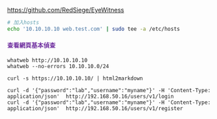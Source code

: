 https://github.com/RedSiege/EyeWitness

```bash
# 加入hosts
echo '10.10.10.10 web.test.com' | sudo tee -a /etc/hosts
```
#### <font color="#7030a0">查看網頁基本偵查</font>
```
whatweb http://10.10.10.10
whatweb --no-errors 10.10.10.0/24

curl -s https://10.10.10.10/ | html2markdown

curl -d '{"password":"lab","username":"myname"}' -H 'Content-Type: application/json'  http://192.168.50.16/users/v1/login
curl -d '{"password":"lab","username":"myname"}' -H 'Content-Type: application/json'  http://192.168.50.16/users/v1/register
```
